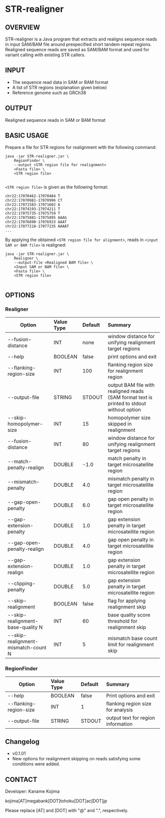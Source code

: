 # STR-realigner

## OVERVIEW

STR-realigner is a Java program that extracts and realigns sequence reads in input SAM/BAM file around prespecified short tandem repeat regions. Realigned sequence reads are saved as SAM/BAM format and used for variant calling with existing STR callers.

## INPUT

- The sequence read data in SAM or BAM format
- A list of STR regions (explanation given below)
- Reference genome such as GRCh38

## OUTPUT

Realigned sequence reads in SAM or BAM format

## BASIC USAGE

Prepare a file for STR regions for realignment with the following command:

~~~~
java -jar STR-realigner.jar \  
    RegionFinder \
    --output <STR region file for realignment>
    <Fasta file> \
    <STR region file>
  
~~~~

`<STR region file>` is given as the following format:

~~~~
chr22:17070462-17070484 T
chr22:17070981-17070996 CT
chr22:17071583-17071602 A
chr22:17074193-17074211 T
chr22:17075735-17075759 T
chr22:17075881-17075895 AAAG
chr22:17076890-17076933 AAAT
chr22:17077218-17077235 AAAAT
...
~~~~

By applying the obtained `<STR region file for alignment>`, reads in `<input SAM or BAM file>` is realigned:

~~~~
java -jar STR-realigner.jar \  
    Realigner \
    --output-file <Realigned BAM file> \
    <Input SAM or BAM file> \
    <Fasta file> \
    <STR region file>
  
~~~~



## OPTIONS

### Realigner

| Option | Value Type | Default | Summary |
|--------|:-----------|:--------|:--------|
| --fusion-distance | INT | none | window distance for unifying realignment target regions |
| --help | BOOLEAN | false | print options and exit |
| --flanking-region-size | INT | 100 | flanking region size for realignment region |
| --output-file | STRING | STDOUT | output BAM file with realigned reads (SAM format text is printed to stdout without option |
| --skip-homopolymer-size | INT | 15 | homopolymer size skipped in realignment |
| --fusion-distance | INT | 80  | window distance for unifying realignment target regions |
| --match-penalty-realign | DOUBLE | -1.0 | match penalty in target microsatellite region |
| --mismatch-penalty | DOUBLE | 4.0 | mismatch penalty in target microsatellite region |
| --gap-open-penalty | DOUBLE | 6.0 | gap open penalty in target microsatellite region |
| --gap-extension-penalty | DOUBLE | 1.0 | gap extension penalty in target microsatellite region |
| --gap-open-penalty-realign | DOUBLE | 4.0 | gap open penalty in target microsatellite region |
| --gap-extension-realign | DOUBLE | 1.0 | gap extension penalty in target microsatellite region |
| --clipping-penalty | DOUBLE | 5.0 | gap extension penalty in target microsatellite region |
|--skip-realignment  | BOOLEAN | false | flag for applying realignment skip |
| --skip-realignment-base-quality N | INT | 60 | base quality score threshold for realignment skip |
| --skip-realignment-mismatch-count N | INT | 5 | mismatch base count limit for realignment skip |


### RegionFinder

| Option | Value Type | Default | Summary |
|--------|:-----------|:--------|:--------|
| --help | BOOLEAN | false | Print options and exit |
| --flanking-region-size | INT | 1 | flanking region size for analysis |
| --output-file | STRING | STDOUT | output text for region information |

## Changelog


- v0.1.01
 - New options for realignment skipping on reads satisfying some conditions were added.


## CONTACT

Developer: Kaname Kojima

kojima[AT]megabank[DOT]tohoku[DOT]ac[DOT]jp

Please replace [AT] and [DOT] with "@" and ".", respectively.

